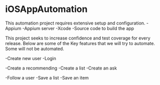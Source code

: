 # iOSAppAutomation
This automation project requires extensive setup and configuration.
-Appium
-Appium server
-Xcode
-Source code to build the app

This project seeks to increase confidence and test coverage for every release.
Below are some of the Key features that we will try to automate. Some will not be automated.

-Create new user
-Login

-Create a recommending
-Create a list
-Create an ask

-Follow a user
-Save a list
-Save an item
